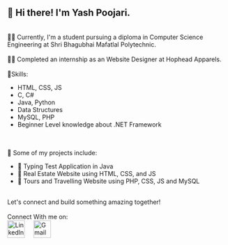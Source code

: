 <h2>👋 Hi there! I'm Yash Poojari.</h2>
<br>👨‍🎓 Currently, I'm a student pursuing a diploma in Computer Science Engineering at Shri Bhagubhai Mafatlal Polytechnic.<br>
<br>👨‍💻 Completed an internship as an Website Designer at Hophead Apparels.<br>
<br>🌟Skills:<br>
<ul>
<li>HTML, CSS, JS</li>
<li>C, C#</li>
<li>Java, Python</li>
<li>Data Structures</li>
<li>MySQL, PHP</li>
<li>Beginner Level knowledge about .NET Framework</li>
</ul><br>
<br>🚀 Some of my projects include:<br>
<ul>
<li>📝 Typing Test Application in Java</li>
<li>🏨 Real Estate Website using HTML, CSS, and JS</li>
<li> 🛫 Tours and Travelling Website using PHP, CSS, JS and MySQL</li>
</ul>
<br> Let's connect and build something amazing together!<br><br>
Connect With me on:
<div align="left">
  <a href = 'https://www.linkedin.com/in/yash-poojari-3444952b0'>
  <img src="https://cdn.jsdelivr.net/gh/devicons/devicon/icons/linkedin/linkedin-original.svg" height="40" alt="Linkedln logo"  /></a>
  <img width="12" />
  <a href = 'yash.latapoojari@gmail.com'>
  <img src="https://upload.wikimedia.org/wikipedia/commons/4/4e/Gmail_Icon.png" height="40" alt="Gmail Logo"  /></a>
</div>
